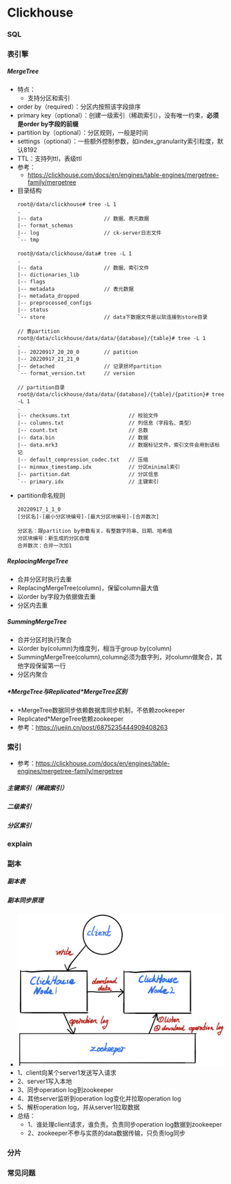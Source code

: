 # Clickhouse
### SQL
### 表引擎
##### MergeTree
- 特点：
  - 支持分区和索引
- order by（required）：分区内按照该字段排序
- primary key（optional）：创建一级索引（稀疏索引），没有唯一约束，**必须是order by字段的前缀**
- partition by（optional）：分区规则，一般是时间
- settings（optional）：一些额外控制参数，如index_granularity索引粒度，默认8192
- TTL：支持列ttl，表级ttl
- 参考：
  - https://clickhouse.com/docs/en/engines/table-engines/mergetree-family/mergetree
- 目录结构
  ```
  root@/data/clickhouse# tree -L 1
  .
  |-- data                    // 数据、表元数据
  |-- format_schemas
  |-- log                     // ck-server日志文件
  `-- tmp
  
  root@/data/clickhouse/data# tree -L 1
  .
  |-- data                    // 数据、索引文件
  |-- dictionaries_lib
  |-- flags
  |-- metadata                // 表元数据
  |-- metadata_dropped
  |-- preprocessed_configs
  |-- status
  `-- store                   // data下数据文件是以软连接到store目录
  
  // 表partition
  root@/data/clickhouse/data/data/{database}/{table}# tree -L 1
  .
  |-- 20220917_20_20_0        // patition
  |-- 20220917_21_21_0
  |-- detached                // 记录损坏partition
  `-- format_version.txt      // version
  
  // partition目录
  root@/data/clickhouse/data/data/{database}/{table}/{patition}# tree -L 1
  .
  |-- checksums.txt                   // 校验文件
  |-- columns.txt                     // 列信息（字段名、类型）
  |-- count.txt                       // 总数
  |-- data.bin                        // 数据
  |-- data.mrk3                       // 数据标记文件，索引文件会用到该标记
  |-- default_compression_codec.txt   // 压缩
  |-- minmax_timestamp.idx            // 分区minimal索引
  |-- partition.dat                   // 分区信息
  `-- primary.idx                     // 主键索引
  ```
- partition命名规则
  ```
  20220917_1_1_0
  [分区名]-[最小分区块编号]-[最大分区块编号]-[合并数次]
  
  分区名：跟partition by参数有关，有整数字符串、日期、哈希值
  分区块编号：新生成的分区自增
  合并数次：合并一次加1
  ```
##### ReplacingMergeTree
- 合并分区时执行去重
- ReplacingMergeTree(column)，保留column最大值
- 以order by字段为依据做去重
- 分区内去重
##### SummingMergeTree
- 合并分区时执行聚合
- 以order by(column)为维度列，相当于group by(column)
- SummingMergeTree(column),column必须为数字列，对column做聚合，其他字段保留第一行
- 分区内聚合

##### \*MergeTree与Replicated\*MergeTree区别

- \*MergeTree数据同步依赖数据库同步机制，不依赖zookeeper
- Replicated\*MergeTree依赖zookeeper
- 参考：https://juejin.cn/post/6875235444909408263

### 索引

- 参考：https://clickhouse.com/docs/en/engines/table-engines/mergetree-family/mergetree
##### 主键索引（稀疏索引）
##### 二级索引
##### 分区索引
### explain
### 副本

##### 副本表

##### 副本同步原理

- <img src="https://raw.githubusercontent.com/li-zeyuan/access/master/img/202210241830075.png" alt="Snipaste_2022-10-24_18-10-25" style="zoom:50%;" />
- 1、client向某个server1发送写入请求
- 2、server1写入本地
- 3、同步operation log到zookeeper
- 4、其他server监听到operation log变化并拉取operation log
- 5、解析operation log，并从server1拉取数据
- 总结：
  - 1、谁处理client请求，谁负责。负责同步operation log数据到zookeeper
  - 2、zookeeper不参与实质的data数据传输，只负责log同步

### 分片

### 常见问题